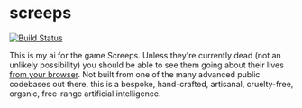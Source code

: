# screeps
[![Build Status](https://travis-ci.org/monban/screeps.svg?branch=master)](https://travis-ci.org/monban/screeps)

This is my ai for the game Screeps.
Unless they're currently dead (not an unlikely possibility) you should be able to see them going about their lives [from your browser](https://screeps.com/a/#!/profile/monban).
Not built from one of the many advanced public codebases out there, this is a bespoke, hand-crafted, artisanal, cruelty-free, organic, free-range artificial intelligence.

